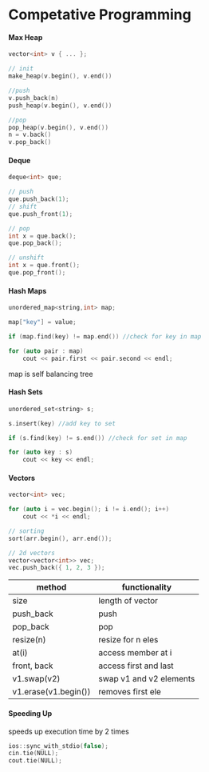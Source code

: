 # Competative Programming

#### Max Heap

```cpp
vector<int> v { ... };

// init
make_heap(v.begin(), v.end())

//push
v.push_back(n)
push_heap(v.begin(), v.end())

//pop
pop_heap(v.begin(), v.end())
n = v.back()
v.pop_back()
```

#### Deque

```cpp
deque<int> que;

// push
que.push_back(1);
// shift
que.push_front(1);

// pop
int x = que.back();
que.pop_back();

// unshift
int x = que.front();
que.pop_front();
```

#### Hash Maps

```cpp
unordered_map<string,int> map;

map["key"] = value;

if (map.find(key) != map.end()) //check for key in map

for (auto pair : map)
    cout << pair.first << pair.second << endl;
```

map is self balancing tree

#### Hash Sets

```cpp
unordered_set<string> s;

s.insert(key) //add key to set 

if (s.find(key) != s.end()) //check for set in map

for (auto key : s)
    cout << key << endl;
```

#### Vectors

```cpp
vector<int> vec;

for (auto i = vec.begin(); i != i.end(); i++)
    cout << *i << endl;

// sorting
sort(arr.begin(), arr.end());

// 2d vectors
vector<vector<int>> vec;
vec.push_back({ 1, 2, 3 });
```

| method               | functionality           |
| -------------------- | ----------------------- |
| size                 | length of vector        |
| push_back            | push                    |
| pop_back             | pop                     |
| resize(n)            | resize for n eles       |
| at(i)                | access member at i      |
| front, back          | access first and last   |
| v1.swap(v2)          | swap v1 and v2 elements |
| v1.erase(v1.begin()) | removes first ele       |

#### Speeding Up

speeds up execution time by 2 times

```cpp
ios::sync_with_stdio(false);
cin.tie(NULL);
cout.tie(NULL);
```
